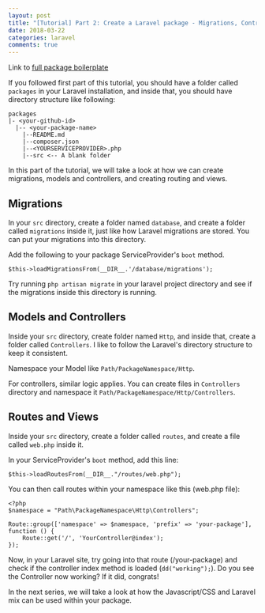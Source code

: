 ```yaml
---
layout: post
title: "[Tutorial] Part 2: Create a Laravel package - Migrations, Controllers, Routes, Views"
date: 2018-03-22
categories: laravel
comments: true
---
```


Link to [full package boilerplate](https://github.com/se468/laravel-package-boilerplate)

If you followed first part of this tutorial, you should have a folder called `packages` in your Laravel installation, and inside that, you should have directory structure like following: 

```
packages
|- <your-github-id>
  |-- <your-package-name>
    |--README.md
    |--composer.json
    |--<YOURSERVICEPROVIDER>.php
    |--src <-- A blank folder

```

In this part of the tutorial, we will take a look at how we can create migrations, models and controllers, and creating routing and views.

## Migrations
In your `src` directory, create a folder named `database`, and create a folder called `migrations` inside it, just like how Laravel migrations are stored. You can put your migrations into this directory.

Add the following to your package ServiceProvider's `boot` method. 
```
$this->loadMigrationsFrom(__DIR__.'/database/migrations');
```

Try running `php artisan migrate` in your laravel project directory and see if the migrations inside this directory is running.

## Models and Controllers
Inside your `src` directory, create folder named `Http`, and inside that, create a folder called `Controllers`. I like to follow the Laravel's directory structure to keep it consistent. 

Namespace your Model like `Path/PackageNamespace/Http`. 

For controllers, similar logic applies. You can create files in `Controllers` directory and namespace it `Path/PackageNamespace/Http/Controllers`.


## Routes and Views
Inside your `src` directory, create a folder called `routes`, and create a file called `web.php` inside it.

In your ServiceProvider's `boot` method, add this line: 
```
$this->loadRoutesFrom(__DIR__."/routes/web.php");
```

You can then call routes within your namespace like this (web.php file): 
```
<?php 
$namespace = "Path\PackageNamespace\Http\Controllers";

Route::group(['namespace' => $namespace, 'prefix' => 'your-package'], function () {
    Route::get('/', 'YourController@index');
});
```

Now, in your Laravel site, try going into that route (/your-package) and check if the controller index method is loaded (`dd("working");`). Do you see the Controller now working? If it did, congrats!



In the next series, we will take a look at how the Javascript/CSS and Laravel mix can be used within your package.
